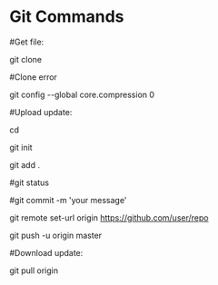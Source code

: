 # Git Commands

#Get file:

git clone

#Clone error

git config --global core.compression 0

#Upload update:

cd 

git init

git add . 

#git status

#git commit -m 'your message'

git remote set-url origin https://github.com/user/repo

git push -u origin master


#Download update: 

git pull origin
